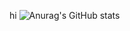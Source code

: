 hi
![Anurag's GitHub stats](https://github-readme-stats.vercel.app/api?username=Hong-suin&show_icons=true&theme=radical) 